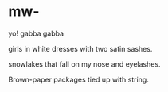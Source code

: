 # mw-

yo! gabba gabba

girls in white dresses with two satin sashes.

snowlakes that fall on my nose and eyelashes.

Brown-paper packages tied up with string. 
